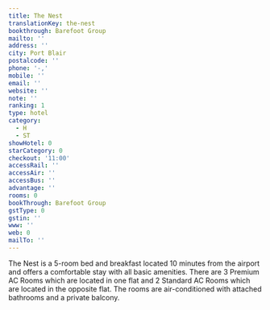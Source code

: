 ```yaml
---
title: The Nest
translationKey: the-nest
bookthrough: Barefoot Group
mailto: ''
address: ''
city: Port Blair
postalcode: ''
phone: '-,'
mobile: ''
email: ''
website: ''
note: ''
ranking: 1
type: hotel
category:
  - H
  - ST
showHotel: 0
starCategory: 0
checkout: '11:00'
accessRail: ''
accessAir: ''
accessBus: ''
advantage: ''
rooms: 0
bookThrough: Barefoot Group
gstType: 0
gstin: ''
www: ''
web: 0
mailTo: ''
---
```













The Nest is a 5-room bed and breakfast located 10 minutes from the airport and offers a comfortable stay with all basic amenities. There are 3 Premium AC Rooms which are located in one flat and 2 Standard AC Rooms which are located in the opposite flat. The rooms are air-conditioned with attached bathrooms and a private balcony. 